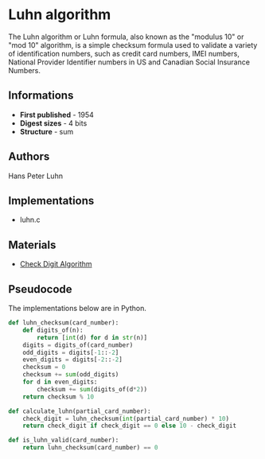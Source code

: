 # Luhn algorithm

The Luhn algorithm or Luhn formula, also known as the "modulus 10" or "mod 10" algorithm, is a simple checksum formula used to validate a variety of identification numbers, such as credit card numbers, IMEI numbers, National Provider Identifier numbers in US and Canadian Social Insurance Numbers.

## Informations

* __First published__ - 1954
* __Digest sizes__ - 4 bits
* __Structure__ - sum

## Authors

Hans Peter Luhn

## Implementations

- luhn.c

## Materials

- [Check Digit Algorithm](https://wiki.openmrs.org/display/docs/Check+Digit+Algorithm)

## Pseudocode

The implementations below are in Python.

```python
def luhn_checksum(card_number):
    def digits_of(n):
        return [int(d) for d in str(n)]
    digits = digits_of(card_number)
    odd_digits = digits[-1::-2]
    even_digits = digits[-2::-2]
    checksum = 0
    checksum += sum(odd_digits)
    for d in even_digits:
        checksum += sum(digits_of(d*2))
    return checksum % 10

def calculate_luhn(partial_card_number):
    check_digit = luhn_checksum(int(partial_card_number) * 10)
    return check_digit if check_digit == 0 else 10 - check_digit

def is_luhn_valid(card_number):
    return luhn_checksum(card_number) == 0
```